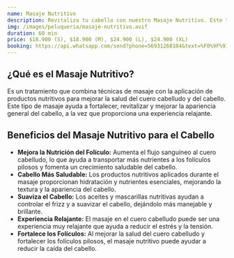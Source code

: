 ```yaml
---
name: Masaje Nutritivo
description: Revitaliza tu cabello con nuestro Masaje Nutritivo. Este tratamiento profesional proporciona una hidratación profunda y refuerza la salud de tu cabello, dejándolo suave, brillante y lleno de vitalidad. Ideal para un cuidado intensivo y rejuvenecedor.
img: /images/peluqueria/masaje-nutritivo.avif
duration: 60 min
price: $18.900 (S), $18.900 (M), $24.900 (L), $24.900 (XL)
booking: https://api.whatsapp.com/send?phone=56931268104&text=%F0%9F%91%8B%F0%9F%8F%BB%20%C2%A1Hola!%20Quisiera%20agendar%20una%20hora%20para%20el%20masaje%20nutritivo.
---
```


## ¿Qué es el Masaje Nutritivo?

Es un tratamiento que combina técnicas de masaje con la aplicación de productos nutritivos para mejorar la salud del cuero cabelludo y del cabello. Este tipo de masaje ayuda a fortalecer, revitalizar y mejorar la apariencia general del cabello, a la vez que proporciona una experiencia relajante.

## Beneficios del Masaje Nutritivo para el Cabello

- **Mejora la Nutrición del Folículo:** Aumenta el flujo sanguíneo al cuero cabelludo, lo que ayuda a transportar más nutrientes a los folículos pilosos y fomenta un crecimiento saludable del cabello.
- **Cabello Más Saludable:** Los productos nutritivos aplicados durante el masaje proporcionan hidratación y nutrientes esenciales, mejorando la textura y la apariencia del cabello.
- **Suaviza el Cabello:** Los aceites y mascarillas nutritivas ayudan a controlar el frizz y a suavizar el cabello, dejándolo más manejable y brillante.
- **Experiencia Relajante:** El masaje en el cuero cabelludo puede ser una experiencia muy relajante que ayuda a reducir el estrés y la tensión.
- **Fortalece los Folículos:** Al mejorar la salud del cuero cabelludo y fortalecer los folículos pilosos, el masaje nutritivo puede ayudar a reducir la caída del cabello.
